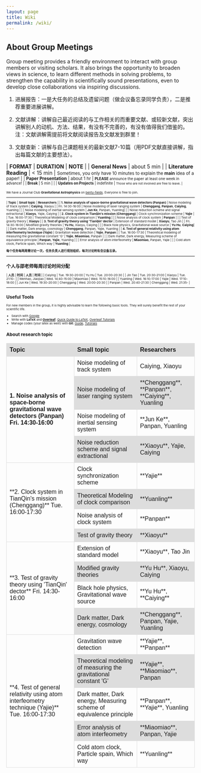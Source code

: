 ```yaml
---
layout: page
title: Wiki
permalink: /wiki/
---
```


<style>
table {
  font-family: arial, sans-serif;
  border-collapse: collapse;
  width: 100%;
}

td, th {
  border: 1px solid #dddddd;
  text-align: left;
  padding: 8px;
}

tr:nth-child(odd) {
  background-color: #dddddd;
}
</style>

## About Group Meetings

Group meeting provides a friendly environment to interact with group
members or visiting scholars.  It also brings the opportunity to broaden views
in science, to learn different methods in solving problems, to strengthen the
capability in scientifically sound presentations, even to develop close
collaborations via inspiring discussions. 

1. 进展报告：一是大任务的总结及遗留问题（做会议备忘录同学负责），二是推荐重要进展讲解。 

2. 文献讲解：讲解自己最近阅读的与工作相关的而重要文献、或较新文献，突出讲解别人的动机、方法、结果，有没有不完善的，有没有值得我们借鉴的。注：文献讲解需提前将文献阅读报告及文献发到群里！

3. 文献查新：讲解与自己课题相关的最新文献7-10篇（用PDF文献直接讲解，指出每篇文献的主要想法）。


| **FORMAT** | **DURATION** | **NOTE** |
| **General News** | about 5 min |
| **Literature Reading** | < 15 min | <small>Sometimes, you only have 10 minutes to explain the <b>main</b> idea of a paper! |
| **Paper Presentation** | about 1 hr | <small><b>PLEASE</b> announce the paper at least one week in advance! |
| **Break** | 5 min | |
| **Updates on Projects** | indefinite | <small>Those who are not involved are free to leave. |

<p></p>

We have a Journal Club **Gravitational Astrophysics** on
[benty-fields](https://benty-fields.com/). Everyone is free to join.

<p></p>

---

| **Topic** | **Small topic** | **Researchers** | 
| **1. Noise analysis of space-borne gravitational wave detectors (Panpan)** | Noise modeling of track system | **Caiying**, Xiaoyu |
| Fri. 14:30-16:00 | Noise modeling of laser ranging system  | **Chenggang**, **Panpan**, **Caiying**, Yuanling |
|  | Noise modeling of inertial sensing system | **Jun Ke**, Panpan, Yuanling|
|  | Noise reduction scheme and signal extractional | **Xiaoyu**, Yajie, Caiying |
| **2. Clock system in TianQin's mission (Chenggang)** | Clock synchronization scheme | **Yajie** |
| Tue. 16:00-17:30  | Theoretical Modeling of clock comparison  | **Yuanling** |
| | Noise analysis of clock system | **Panpan** |
| | Test of gravity theory | **Xiaoyu** |
| **3. Test of gravity theory using 'TianQin' dector** | Extension of standard model | **Xiaoyu**, Tao Jin |
| Fri. 14:30-16:00  | Modified gravity theories  | **Yu Hu**, Xiaoyu, Caiying |
| | Black hole physics, Gravitational wave source | **Yu Hu**, **Caiying**|
| | Dark matter, Dark energy, cosmology | **Chenggang**, Panpan, Yajie, Yuanling |
| **4. Test of general relativity using atom interfeometry technique (Yajie)** | Gravitation wave detection | **Yajie**, **Panpan** |
| Tue. 16:00-17:30 | Theoretical modeling of measuring the gravitational constant 'G'  | **Yajie**, **Miaomiao**, Panpan |
| | Dark matter, Dark energy, Measuring scheme of equivalence principle | **Panpan**, **Yajie**, Yuanling |
| | Error analysis of atom interfeometry | **Miaomiao**, Panpan, Yajie |
| | Cold atom clock, Particle spain, Which way | **Yuanling** |

**每个任务每两周需讨论一次，任务负责人进行规划组织，每次讨论附有会议备忘录。**

---

## 个人与邵老师每周讨论时间分配

| **人员** | **时间** | **人员** | **时间** |
| Caiying | Tue. 19:30-20:00 | Yu Hu | Tue. 20:00-20:30 |
| Jin Tao | Tue. 20:30-21:00 | Xiaoyu | Tue. 21:10- |
| Wenhao, Jiaojiao | Wed. 14:40-15:00 | Miaomiao | Wed. 15:10-16:00 |
| Yuanling | Wed. 16:10-17:00 | Yajie | Wed. 17:10-18:00 |
| Jun Ke | Wed. 19:30-20:00 | Chenggang | Wed. 20:00-20:30 |
| Panpan | Wed. 20:40-21:30 | Chenggang | Wed. 21:35- |

---

## Useful Tools

For new members in the group, it is highly advisable to learn the following basic tools. They will surely benefit the rest of your scientific life.

- Search with [Google](https://www.google.com/ncr)
- Write with **LaTeX** and [**Overleaf**](https://www.overleaf.com): [Quick Guide to LaTeX](https://www.overleaf.com/latex/templates/a-quick-guide-to-latex/fghqpfgnxggz), [Overleaf Tutorials](https://www.overleaf.com/learn/latex/Tutorials)
- Manage codes (your latex as well!) with **Git**: [Guide](http://rogerdudler.github.io/git-guide/), [Tutorials](https://www.atlassian.com/git/tutorials)

## About research topic

<table>
  <tr>
    <th>Topic</th>
    <th>Small topic</th>
    <th>Researchers</th>
  </tr>
  <tr>
    <td rowspan="4"><b>1. Noise analysis of space-borne gravitational wave detectors (Panpan)<b> Fri. 14:30-16:00</td>
    <td>Noise modeling of track system </td>
    <td>Caiying, Xiaoyu</td>
  </tr>
  <tr>
    <td>Noise modeling of laser ranging system</td>
    <td>**Chenggang**, **Panpan**, **Caiying**, Yuanling</td>
  </tr>
  <tr>
    <td>Noise modeling of inertial sensing system</td>
    <td>**Jun Ke**, Panpan, Yuanling</td>
  </tr>
  <tr>
    <td>Noise reduction scheme and signal extractional</td>
    <td>**Xiaoyu**, Yajie, Caiying</td>
  </tr>
  
   <tr>
    <td rowspan="4">**2. Clock system in TianQin's mission (Chenggang)** Tue. 16:00-17:30</td>
    <td>Clock synchronization scheme </td>
    <td>**Yajie**</td>
  </tr>
  <tr>
    <td>Theoretical Modeling of clock comparison</td>
    <td>**Yuanling**</td>
  </tr>
  <tr>
    <td>Noise analysis of clock system</td>
    <td>**Panpan**</td>
  </tr>
  <tr>
    <td>Test of gravity theory</td>
    <td>**Xiaoyu**</td>
  </tr> 
  
   <tr>
    <td rowspan="4">**3. Test of gravity theory using 'TianQin' dector**  Fri. 14:30-16:00</td>
    <td>Extension of standard model</td>
    <td>**Xiaoyu**, Tao Jin</td>
  </tr>
  <tr>
    <td>Modified gravity theories</td>
    <td>**Yu Hu**, Xiaoyu, Caiying</td>
  </tr>
  <tr>
    <td>Black hole physics, Gravitational wave source</td>
    <td>**Yu Hu**, **Caiying**</td>
  </tr>
  <tr>
    <td>Dark matter, Dark energy, cosmology</td>
    <td>**Chenggang**, Panpan, Yajie, Yuanling</td>
  </tr> 
  
   <tr>
    <td rowspan="5"> **4. Test of general relativity using atom interfeometry technique (Yajie)**  Tue. 16:00-17:30</td>
    <td>Gravitation wave detection</td>
    <td>**Yajie**, **Panpan**</td>
  </tr>
  <tr>
    <td>Theoretical modeling of measuring the gravitational constant 'G'</td>
    <td>**Yajie**, **Miaomiao**, Panpan</td>
  </tr>
  <tr>
    <td>Dark matter, Dark energy, Measuring scheme of equivalence principle</td>
    <td>**Panpan**, **Yajie**, Yuanling</td>
  </tr>
  <tr>
    <td>Error analysis of atom interfeometry</td>
    <td>**Miaomiao**, Panpan, Yajie</td>
  </tr> 
  <tr>
    <td>Cold atom clock, Particle spain, Which way</td>
    <td>**Yuanling**</td>
  </tr> 

